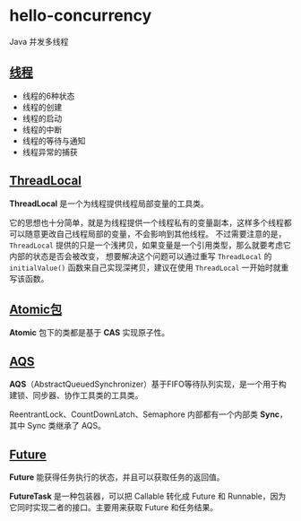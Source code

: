 # hello-concurrency

Java 并发多线程

## [线程](src/main/java/com/chen/concurrency/thread)

- 线程的6种状态
- 线程的创建
- 线程的启动
- 线程的中断
- 线程的等待与通知
- 线程异常的捕获

## [ThreadLocal](src/main/java/com/chen/concurrency/threadlocal)

**ThreadLocal** 是一个为线程提供线程局部变量的工具类。

它的思想也十分简单，就是为线程提供一个线程私有的变量副本，这样多个线程都可以随意更改自己线程局部的变量，不会影响到其他线程。
不过需要注意的是，`ThreadLocal` 提供的只是一个浅拷贝，如果变量是一个引用类型，那么就要考虑它内部的状态是否会被改变，
想要解决这个问题可以通过重写 `ThreadLocal` 的 `initialValue()` 函数来自己实现深拷贝，建议在使用 `ThreadLocal` 一开始时就重写该函数。

## [Atomic包](src/main/java/com/chen/concurrency/atomic)

**Atomic** 包下的类都是基于 **CAS** 实现原子性。

## [AQS](src/main/java/com/chen/concurrency/aqs)

**AQS**（AbstractQueuedSynchronizer）基于FIFO等待队列实现，是一个用于构建锁、同步器、协作工具类的工具类。

ReentrantLock、CountDownLatch、Semaphore 内部都有一个内部类 **Sync**，其中 Sync 类继承了 AQS。

## [Future](src/main/java/com/chen/concurrency/future)

**Future** 能获得任务执行的状态，并且可以获取任务的返回值。

**FutureTask** 是一种包装器，可以把 Callable 转化成 Future 和 Runnable，因为它同时实现二者的接口。主要用来获取 Future 和任务结果。
